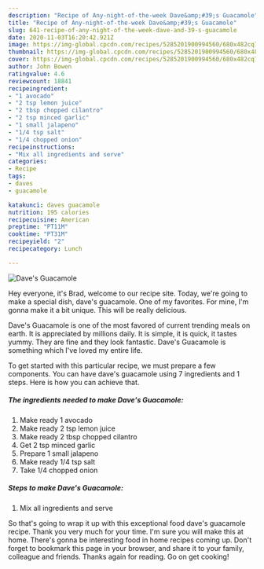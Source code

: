 ```yaml
---
description: "Recipe of Any-night-of-the-week Dave&amp;#39;s Guacamole"
title: "Recipe of Any-night-of-the-week Dave&amp;#39;s Guacamole"
slug: 641-recipe-of-any-night-of-the-week-dave-and-39-s-guacamole
date: 2020-11-03T16:20:42.921Z
image: https://img-global.cpcdn.com/recipes/5285201900994560/680x482cq70/daves-guacamole-recipe-main-photo.jpg
thumbnail: https://img-global.cpcdn.com/recipes/5285201900994560/680x482cq70/daves-guacamole-recipe-main-photo.jpg
cover: https://img-global.cpcdn.com/recipes/5285201900994560/680x482cq70/daves-guacamole-recipe-main-photo.jpg
author: John Bowen
ratingvalue: 4.6
reviewcount: 18841
recipeingredient:
- "1 avocado"
- "2 tsp lemon juice"
- "2 tbsp chopped cilantro"
- "2 tsp minced garlic"
- "1 small jalapeno"
- "1/4 tsp salt"
- "1/4 chopped onion"
recipeinstructions:
- "Mix all ingredients and serve"
categories:
- Recipe
tags:
- daves
- guacamole

katakunci: daves guacamole 
nutrition: 195 calories
recipecuisine: American
preptime: "PT11M"
cooktime: "PT31M"
recipeyield: "2"
recipecategory: Lunch

---
```



![Dave&#39;s Guacamole](https://img-global.cpcdn.com/recipes/5285201900994560/680x482cq70/daves-guacamole-recipe-main-photo.jpg)

Hey everyone, it's Brad, welcome to our recipe site. Today, we're going to make a special dish, dave&#39;s guacamole. One of my favorites. For mine, I'm gonna make it a bit unique. This will be really delicious.

Dave&#39;s Guacamole is one of the most favored of current trending meals on earth. It is appreciated by millions daily. It is simple, it is quick, it tastes yummy. They are fine and they look fantastic. Dave&#39;s Guacamole is something which I've loved my entire life.




To get started with this particular recipe, we must prepare a few components. You can have dave&#39;s guacamole using 7 ingredients and 1 steps. Here is how you can achieve that.

<!--inarticleads1-->

##### The ingredients needed to make Dave&#39;s Guacamole:

1. Make ready 1 avocado
1. Make ready 2 tsp lemon juice
1. Make ready 2 tbsp chopped cilantro
1. Get 2 tsp minced garlic
1. Prepare 1 small jalapeno
1. Make ready 1/4 tsp salt
1. Take 1/4 chopped onion




<!--inarticleads2-->

##### Steps to make Dave&#39;s Guacamole:

1. Mix all ingredients and serve




So that's going to wrap it up with this exceptional food dave&#39;s guacamole recipe. Thank you very much for your time. I'm sure you will make this at home. There's gonna be interesting food in home recipes coming up. Don't forget to bookmark this page in your browser, and share it to your family, colleague and friends. Thanks again for reading. Go on get cooking!
